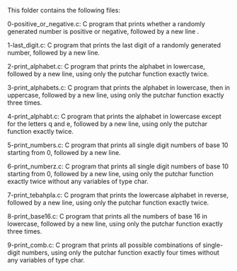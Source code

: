 This folder contains the following files:

0-positive_or_negative.c: C program that prints whether a randomly generated
			  number is positive or negative, followed by a new line
			  .

1-last_digit.c: C program that prints the last digit of a randomly generated
		number, followed by a new line.

2-print_alphabet.c: C program that prints the alphabet in lowercase, followed by
		    a new line, using only the putchar function exactly twice.

3-print_alphabets.c: C program that prints the alphabet in lowercase, then in
		     uppercase, followed by a new line, using only the putchar
		     function exactly three times.

4-print_alphabt.c: C program that prints the alphabet in lowercase except for
		   the letters q and e, followed by a new line, using only the
		   putchar function exactly twice.

5-print_numbers.c: C program that prints all single digit numbers of base 10
		   starting from 0, followed by a new line.

6-print_numberz.c: C program that prints all single digit numbers of base 10
		   starting from 0, followed by a new line, using only the
		   putchar function exactly twice without any variables of
		   type char.

7-print_tebahpla.c: C program that prints the lowercase alphabet in reverse,
		    followed by a new line, using only the putchar function
		    exactly twice.

8-print_base16.c: C program that prints all the numbers of base 16 in lowercase,
		  followed by a new line, using only the putchar function
		  exactly three times.

9-print_comb.c: C program that prints all possible combinations of single-digit
		numbers, using only the putchar function exactly four times
		without any variables of type char.


